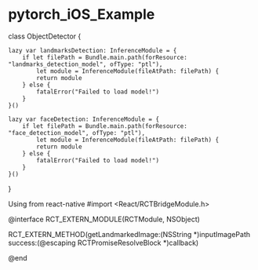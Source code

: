 # pytorch_iOS_Example 

class ObjectDetector {
    
    lazy var landmarksDetection: InferenceModule = {
        if let filePath = Bundle.main.path(forResource: "landmarks_detection_model", ofType: "ptl"),
            let module = InferenceModule(fileAtPath: filePath) {
            return module
        } else {
            fatalError("Failed to load model!")
        }
    }()

    lazy var faceDetection: InferenceModule = {
        if let filePath = Bundle.main.path(forResource: "face_detection_model", ofType: "ptl"),
            let module = InferenceModule(fileAtPath: filePath) {
            return module
        } else {
            fatalError("Failed to load model!")
        }
    }()
}

Using from react-native
#import <React/RCTBridgeModule.h>

@interface RCT_EXTERN_MODULE(RCTModule, NSObject)

RCT_EXTERN_METHOD(getLandmarkedImage:(NSString *)inputImagePath success:(@escaping RCTPromiseResolveBlock *)callback)

@end
